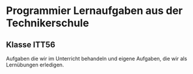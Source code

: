 # Programmier Lernaufgaben aus der Technikerschule
## Klasse ITT56
Aufgaben die wir im Unterricht behandeln und eigene Aufgaben, die wir als 
Lernübungen erledigen.